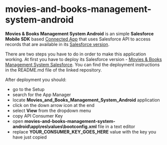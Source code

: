 # movies-and-books-management-system-android

**Movies & Books Management System Android** is an simple **Salesforce Mobile SDK** based [Connected App](https://help.salesforce.com/s/articleView?id=sf.connected_app_overview.htm&type=5) that uses Salesforce API to access records that are available in its [Salesforce version](https://github.com/artysta/movies-and-books-management-system-salesforce).

There are two steps you have to do in order to make this application working. At first you have to deploy its Salesforce version - [Movies & Books Management System Salesforce](https://github.com/artysta/movies-and-books-management-system-salesforce). You can find the deployment instructions in the README.md file of the linked repository.

After deployment you should:
 - go to the Setup
 - search for the App Manager
 - locate **Movies_and_Books_Management_System_Android** application
 - click on the down arrow icon at the end
 - select **View** from the dropdown menu
 - copy API Consumer Key
 - open **movies-and-books-management-system-android\app\res\values\bootconfig.xml** file in a text editor
 - replace **YOUR_CONSUMER_KEY_GOES_HERE** value with the key you have just copied
